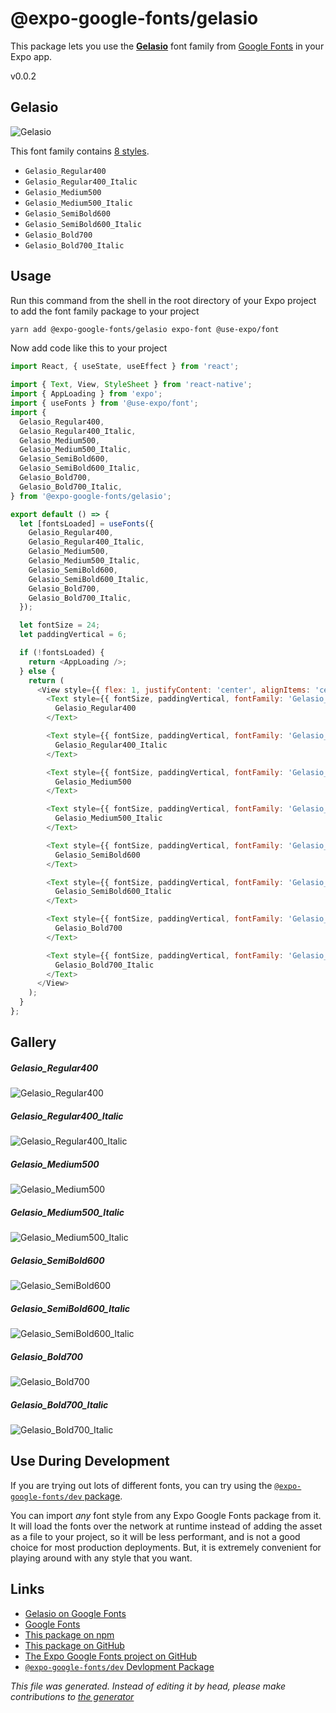 # @expo-google-fonts/gelasio

This package lets you use the [**Gelasio**](https://fonts.google.com/specimen/Gelasio) font family from [Google Fonts](https://fonts.google.com/) in your Expo app.

v0.0.2

## Gelasio

![Gelasio](./font-family.png)

This font family contains [8 styles](#gallery).

- `Gelasio_Regular400`
- `Gelasio_Regular400_Italic`
- `Gelasio_Medium500`
- `Gelasio_Medium500_Italic`
- `Gelasio_SemiBold600`
- `Gelasio_SemiBold600_Italic`
- `Gelasio_Bold700`
- `Gelasio_Bold700_Italic`

## Usage

Run this command from the shell in the root directory of your Expo project to add the font family package to your project
```sh
yarn add @expo-google-fonts/gelasio expo-font @use-expo/font
```

Now add code like this to your project
```js
import React, { useState, useEffect } from 'react';

import { Text, View, StyleSheet } from 'react-native';
import { AppLoading } from 'expo';
import { useFonts } from '@use-expo/font';
import {
  Gelasio_Regular400,
  Gelasio_Regular400_Italic,
  Gelasio_Medium500,
  Gelasio_Medium500_Italic,
  Gelasio_SemiBold600,
  Gelasio_SemiBold600_Italic,
  Gelasio_Bold700,
  Gelasio_Bold700_Italic,
} from '@expo-google-fonts/gelasio';

export default () => {
  let [fontsLoaded] = useFonts({
    Gelasio_Regular400,
    Gelasio_Regular400_Italic,
    Gelasio_Medium500,
    Gelasio_Medium500_Italic,
    Gelasio_SemiBold600,
    Gelasio_SemiBold600_Italic,
    Gelasio_Bold700,
    Gelasio_Bold700_Italic,
  });

  let fontSize = 24;
  let paddingVertical = 6;

  if (!fontsLoaded) {
    return <AppLoading />;
  } else {
    return (
      <View style={{ flex: 1, justifyContent: 'center', alignItems: 'center' }}>
        <Text style={{ fontSize, paddingVertical, fontFamily: 'Gelasio_Regular400' }}>
          Gelasio_Regular400
        </Text>

        <Text style={{ fontSize, paddingVertical, fontFamily: 'Gelasio_Regular400_Italic' }}>
          Gelasio_Regular400_Italic
        </Text>

        <Text style={{ fontSize, paddingVertical, fontFamily: 'Gelasio_Medium500' }}>
          Gelasio_Medium500
        </Text>

        <Text style={{ fontSize, paddingVertical, fontFamily: 'Gelasio_Medium500_Italic' }}>
          Gelasio_Medium500_Italic
        </Text>

        <Text style={{ fontSize, paddingVertical, fontFamily: 'Gelasio_SemiBold600' }}>
          Gelasio_SemiBold600
        </Text>

        <Text style={{ fontSize, paddingVertical, fontFamily: 'Gelasio_SemiBold600_Italic' }}>
          Gelasio_SemiBold600_Italic
        </Text>

        <Text style={{ fontSize, paddingVertical, fontFamily: 'Gelasio_Bold700' }}>
          Gelasio_Bold700
        </Text>

        <Text style={{ fontSize, paddingVertical, fontFamily: 'Gelasio_Bold700_Italic' }}>
          Gelasio_Bold700_Italic
        </Text>
      </View>
    );
  }
};

```

## Gallery

##### Gelasio_Regular400
![Gelasio_Regular400](./2c178f975cfe7fd1383143d870be6652cd515bc4ce08487980cc8a24cb7d6658.ttf.png)

##### Gelasio_Regular400_Italic
![Gelasio_Regular400_Italic](./89d39a153c70693460a8dfc8abc227627e98f02a750210cdf30eafeaa3c07eff.ttf.png)

##### Gelasio_Medium500
![Gelasio_Medium500](./065abbe7b6a9053e634e391d0b4b626891e33a25a559b218467c09f92b7cbae7.ttf.png)

##### Gelasio_Medium500_Italic
![Gelasio_Medium500_Italic](./1f797bb1ec2839e88936d4386b44e04912d4d0dd8d71e154e831a3219ef0ccd2.ttf.png)

##### Gelasio_SemiBold600
![Gelasio_SemiBold600](./b65a3501691d4bc3cf001ba7b5ce1b366cf394b48c365a5cdd65d100d824c21b.ttf.png)

##### Gelasio_SemiBold600_Italic
![Gelasio_SemiBold600_Italic](./60cd6e57a0fbd73db6d7c92723083486d34b20aaca29bd13abfcdd63d30a6965.ttf.png)

##### Gelasio_Bold700
![Gelasio_Bold700](./f820053044147cdbb3843e05a662ec45de690ea2b00e3fa9d7b8ef154b1caa0c.ttf.png)

##### Gelasio_Bold700_Italic
![Gelasio_Bold700_Italic](./14cfaa5707e104d5c01401d62d8b27006faa96f78acc2952512962cd9a5059b1.ttf.png)


## Use During Development

If you are trying out lots of different fonts, you can try using the [`@expo-google-fonts/dev` package](https://www.npmjs.com/package/@expo-google-fonts/dev).

You can import *any* font style from any Expo Google Fonts package from it. It will load the fonts
over the network at runtime instead of adding the asset as a file to your project, so it will be 
less performant, and is not a good choice for most production deployments. But, it is extremely convenient
for playing around with any style that you want.

## Links

- [Gelasio on Google Fonts](https://fonts.google.com/specimen/Gelasio)
- [Google Fonts](https://fonts.google.com/)
- [This package on npm](https://www.npmjs.com/package/@expo-google-fonts/gelasio)
- [This package on GitHub](https://github.com/expo/google-fonts/tree/master/font-packages/gelasio)
- [The Expo Google Fonts project on GitHub](https://github.com/expo/google-fonts)
- [`@expo-google-fonts/dev` Devlopment Package](https://github.com/expo/google-fonts/tree/master/font-packages/dev)


*This file was generated. Instead of editing it by head, please make contributions to [the generator](https://github.com/expo/google-fonts/tree/master/packages/generator)*
